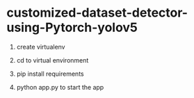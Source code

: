 # customized-dataset-detector-using-Pytorch-yolov5

1. create virtualenv

2. cd to virtual environment

3. pip install requirements

4. python app.py to start the app
